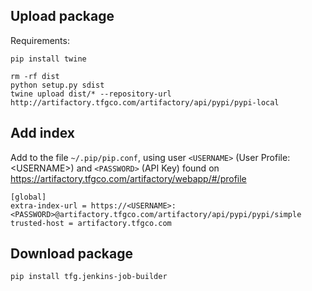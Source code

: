 
## Upload package
Requirements: 
```
pip install twine
```
```
rm -rf dist
python setup.py sdist
twine upload dist/* --repository-url http://artifactory.tfgco.com/artifactory/api/pypi/pypi-local
```

## Add index
Add to the file `~/.pip/pip.conf`, using user `<USERNAME>` (User Profile: \<USERNAME>) and `<PASSWORD>` (API Key) found on https://artifactory.tfgco.com/artifactory/webapp/#/profile
```
[global]
extra-index-url = https://<USERNAME>:<PASSWORD>@artifactory.tfgco.com/artifactory/api/pypi/pypi/simple
trusted-host = artifactory.tfgco.com
```

## Download package
```
pip install tfg.jenkins-job-builder
```